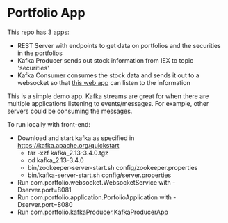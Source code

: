 # Portfolio App

This repo has 3 apps:
- REST Server with endpoints to get data on portfolios and the securities in the portfolios
- Kafka Producer sends out stock information from IEX to topic 'securities'
- Kafka Consumer consumes the stock data and sends it out to a websocket so that [this web app](https://github.com/andrepimenta10/portfolio-app) can listen to the information 

This is a simple demo app. Kafka streams are great for when there are multiple applications listening to events/messages. For example, other servers could be consuming the messages. 

To run locally with front-end:
- Download and start kafka as specified in https://kafka.apache.org/quickstart
    - tar -xzf kafka_2.13-3.4.0.tgz
    - cd kafka_2.13-3.4.0
    - bin/zookeeper-server-start.sh config/zookeeper.properties
    - bin/kafka-server-start.sh config/server.properties
- Run com.portfolio.websocket.WebsocketService with -Dserver.port=8081
- Run com.portfolio.application.PorfolioApplication with -Dserver.port=8080
- Run com.portfolio.kafkaProducer.KafkaProducerApp
